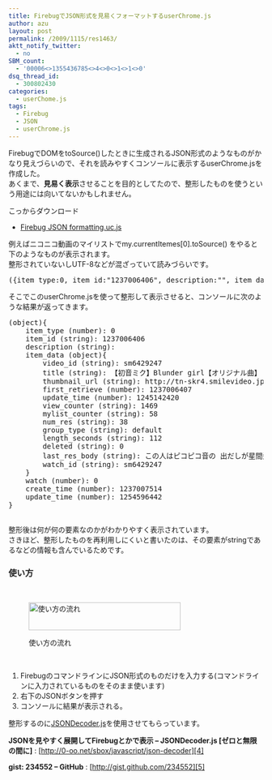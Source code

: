 ```yaml
---
title: FirebugでJSON形式を見易くフォーマットするuserChrome.js
author: azu
layout: post
permalink: /2009/1115/res1463/
aktt_notify_twitter:
  - no
SBM_count:
  - '00006<>1355436785<>4<>0<>1<>1<>0'
dsq_thread_id:
  - 300802430
categories:
  - userChome.js
tags:
  - Firebug
  - JSON
  - userChrome.js
---
```

FirebugでDOMをtoSource()したときに生成されるJSON形式のようなものがかなり見えづらいので、それを読みやすくコンソールに表示するuserChrome.jsを作成した。   
あくまで、**見易く表示**させることを目的としてたので、整形したものを使うという用途には向いてないかもしれません。

<!--more-->

こっからダウンロード

*   [<span>Firebug JSON formatting.uc.js</span>][1]

例えばニコニコ動画のマイリストでmy.currentItemes[0].toSource() をやると下のようなものが表示されます。   
整形されていないしUTF-8などが混ざっていて読みづらいです。

<pre class="brush:javascript;">({item_type:0, item_id:"1237006406", description:"", item_data:{video_id:"sm6429247", title:"u3010u521Du97F3u30DFu30AFu3011Blunder girlu3010u30AAu30EAu30B8u30CAu30EBu66F2u3011", thumbnail_url:"http://tn-skr4.smilevideo.jp/smile?i=6429247", first_retrieve:1237006407, update_time:1245142420, view_counter:"1469", mylist_counter:"58", num_res:"38", group_type:"default", length_seconds:"112", deleted:"0", last_res_body:"u3053u306Eu4EBAu306Fu30D4u30B3u30D4u30B3u97F3u306E u51FAu3060u3057u304Cu661Fu9593u98DBu884Cu306Bu8074 sm7203573u306Bu3066u4F7Fu7528u3055. ", watch_id:"sm6429247"}, watch:0, create_time:1237007514, update_time:1254596442})
</pre>

そこでこのuserChrome.jsを使って整形して表示させると、コンソールに次のような結果が返ってきます。

<pre class="brush:javascript;">(object){
	item_type (number): 0
	item_id (string): 1237006406
	description (string):
	item_data (object){
		video_id (string): sm6429247
		title (string): 【初音ミク】Blunder girl【オリジナル曲】
		thumbnail_url (string): http://tn-skr4.smilevideo.jp/smile?i=6429247
		first_retrieve (number): 1237006407
		update_time (number): 1245142420
		view_counter (string): 1469
		mylist_counter (string): 58
		num_res (string): 38
		group_type (string): default
		length_seconds (string): 112
		deleted (string): 0
		last_res_body (string): この人はピコピコ音の 出だしが星間飛行に聴 sm7203573にて使用さ.
		watch_id (string): sm6429247
	}
	watch (number): 0
	create_time (number): 1237007514
	update_time (number): 1254596442
}

</pre>

整形後は何が何の要素なのかがわかりやすく表示されています。  
さきほど、整形したものを再利用しにくいと書いたのは、その要素がstringであるなどの情報も含んでいるためです。

### 使い方

<br class="spacer_" /><figure id="attachment_1470" style="width: 300px;" class="wp-caption alignnone">

[<img class="size-medium wp-image-1470" title="2009-11-14 22-48-43" src="http://wordpress.local/wp-content/uploads/2009/11/2009-11-14-22-48-43-300x55.png" alt="使い方の流れ" width="300" height="55" />][2]<figcaption class="wp-caption-text">使い方の流れ</figcaption></figure> 
<br class="spacer_" />

1.  FirebugのコマンドラインにJSON形式のものだけを入力する(コマンドラインに入力されているものをそのまま使います)
2.  右下のJSONボタンを押す
3.  コンソールに結果が表示される。

整形するのに[JSONDecoder.js][3]を使用させてもらっています。

**JSONを見やすく展開してFirebugとかで表示 &#8211; JSONDecoder.js [ゼロと無限の間に]**
:   [http://0-oo.net/sbox/javascript/json-decoder][4]

**gist: 234552 &#8211; GitHub**
:   [http://gist.github.com/234552][5]

<br class="spacer_" />

 [1]: http://gist.github.com/raw/234552/643b98a1f96d3a77efae5627c662bd406d77ea5b/Firebug%20JSON%20formatting.uc.js
 [2]: http://wordpress.local/wp-content/uploads/2009/11/2009-11-14-22-48-43.png
 [3]: http://0-oo.net/sbox/javascript/json-decoder
 [4]: http://0-oo.net/sbox/javascript/json-decoder "JSONを見やすく展開してFirebugとかで表示 - JSONDecoder.js [ゼロと無限の間に]"
 [5]: http://gist.github.com/234552 "gist: 234552 - GitHub"
